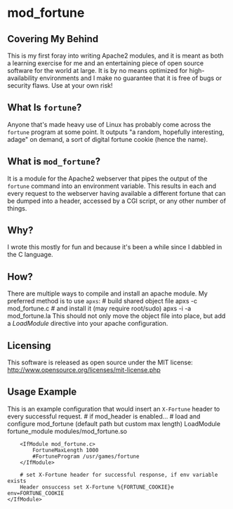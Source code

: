 mod_fortune
===


Covering My Behind
--
This is my first foray into writing Apache2 modules, and it is meant as both a learning exercise for me and an entertaining piece of open source software for the world at large.  It is by no means optimized for high-availability environments and I make no guarantee that it is free of bugs or security flaws.  Use at your own risk!


What Is `fortune`?
--
Anyone that's made heavy use of Linux has probably come across the `fortune` program at some point.  It outputs "a random, hopefully interesting, adage" on demand, a sort of digital fortune cookie (hence the name).


What is `mod_fortune`?
--
It is a module for the Apache2 webserver that pipes the output of the `fortune` command into an environment variable.  This results in each and every request to the webserver having available a different fortune that can be dumped into a header, accessed by a CGI script, or any other number of things.


Why?
--
I wrote this mostly for fun and because it's been a while since I dabbled in the C language.


How?
--
There are multiple ways to compile and install an apache module.  My preferred method is to use `apxs`:
    # build shared object file
    apxs -c mod_fortune.c 
    # and install it (may require root/sudo)
    apxs -i -a mod_fortune.la
This should not only move the object file into place, but add a *LoadModule* directive into your apache configuration.


Licensing
--
This software is released as open source under the MIT license:
    http://www.opensource.org/licenses/mit-license.php


Usage Example
--
This is an example configuration that would insert an `X-Fortune` header to every successful request.
    # if mod_header is enabled...
    <IfModule mod_header.c>
        # load and configure mod_fortune (default path but custom max length)
        LoadModule fortune_module modules/mod_fortune.so
        
        <IfModule mod_fortune.c>
            FortuneMaxLength 1000
            #FortuneProgram /usr/games/fortune
        </IfModule>
        
        # set X-Fortune header for successful response, if env variable exists
        Header onsuccess set X-Fortune %{FORTUNE_COOKIE}e env=FORTUNE_COOKIE
    </IfModule>

